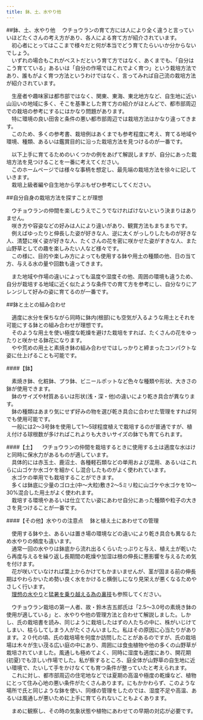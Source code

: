 ```yaml
---
title: 鉢、土、水やり他
---
```

##鉢、土、水やり他
　ウチョウランの育て方には人により全く違うと言っていいほどたくさんの考え方があり、各人による育て方が紹介されています。
<br>　初心者にとってはここまで様々だと何が本当でどう育てたらいいか分からないでしょう。
<br>　いずれの場合もこれがベストだという育て方ではなく、あくまでも、「自分はこう育てている」あるいは「自分の作場ではこれでよく育つ」という栽培方法であり、誰もがよく育つ方法というわけではなく、言ってみれば自己流の栽培方法が紹介されています。

　生産者や趣味家は都市部ではなく、関東、東海、東北地方など、自生地に近い山沿いの地域に多く、そこを基準とした育て方の紹介がほとんどで、都市部周辺での栽培の参考にするにはかなり問題があります。
<br>　特に環境の良い田舎と条件の悪い都市部周辺では栽培方法はかなり違ってきます。
<br>　このため、多くの参考書、栽培例はあくまでも参考程度に考え、育てる地域や環境、種類、あるいは鑑賞目的に沿った栽培方法を見つけるのが一番です。

　以下上手に育てるためのいくつかの例をあげて解説しますが、自分にあった栽培方法を見つけることを一番に考えてください。
<br>　このホームページでは様々な事柄を想定し、最先端の栽培方法を徐々に記していきます。
<br>　栽培上級者編や自生地から学ぶもぜひ参考にしてください。


##自分自身の栽培方法を探すことが理想


　ウチョウランの仲間を楽しむうえでこうでなければけないという決まりはありません。
<br>　咲き方や容姿などの好みは人により違いがあり、観賞方法もまちまちです。
<br>　例えばゆったりと伸長した姿が好きな人、逆に太くがっしりしたものが好きな人、清楚に咲く姿が好きな人、たくさんの花を密に咲かせた姿がすきな人、また山野草としての趣を楽しみたい人など様々です。
<br>　この様に、目的や楽しみ方によっても使用する鉢や用土の種類の他、日の当て方、与える水の量や回数も違ってきます。

　また地域や作場の違いによっても温度や湿度その他、周囲の環境も違うため、自分が栽培する地域に近く似たような条件での育て方を参考にし、自分なりにアレンジして好みの姿に育てるのが一番です。

##鉢と土との組み合わせ

　適度に水分を保ちながら同時に鉢内(根部)にも空気が入るような用土とそれを可能にする鉢との組み合わせが理想です。
<br>　そのような用土を使い極度な乾燥を避けた栽培をすれば、たくさんの花をゆったりと咲かせる鉢花になります。
<br>　やや荒めの用土と素焼き鉢の組み合わせではしっかりと締まったコンパクトな姿に仕上げることも可能です。

####【鉢】

　素焼き鉢、化粧鉢、プラ鉢、ビニールポットなど色々な種類や形状、大きさの鉢が使用できます。
<br>　鉢のサイズや材質あるいは形状(浅・深・他)の違いにより乾き具合が異なります。
<br>　鉢の種類はあまり気にせず好みの物を選び乾き具合に合わせた管理をすれば何でも使用可能です。
<br>　一般には2～3号鉢を使用して1～5球程度植えで栽培するのが普通ですが、植え付ける球根数が多ければこれよりも大きいサイズの鉢でも育てられます。


####【土】
　ウチョウランの仲間を栽培するときに使用する土は適度な水はけと同時に保水力があるものが適しています。
<br>　具体的には赤玉土、鹿沼土、各種軽石類などの単用および混用、あるいはこれらに山ゴケか水ゴケを細かくし混合したものがよく使われています。
<br>　水ゴケの単用でも栽培することができます。
<br>　多くは鉢底に少量のゴロ土(中～大粒)敷き2～5ミリ粒に山ゴケや水ゴケを10～30%混合した用土がよく使われます。
<br>　栽培する環境やあるいは仕立てたい姿にあわせ自分にあった種類や粒子の大きさを見つけることが一番です。

####【その他】水やりの注意点
　鉢と植え土にあわせての管理

　使用する鉢や土、あるいは置き場の環境などの違いにより乾き具合も異なるため水やりの頻度も違います。
<br>　通常一回の水やりは鉢底から流れ出るくらいたっぷりと与え、植え土が乾いたら再度与えるを繰り返し長期間の乾燥や加湿は根の伸長に悪影響を与えるため気を付けます。
<br>　花が咲いていなければ葉上からかけてもかまいませんが、茎が固まる前の伸長期はやわらかいため勢い良く水をかけると横倒しになり見栄えが悪くなるためやさしく行います。
<br>　[理想の水やり](give_water)と[猛暑を乗り越える為の裏技](heat_wave)も参照してください。

　ウチョウラン栽培の第一人者、故・鈴木吉五郎氏は「2.5～3.0号の素焼き鉢の使用が適している」と、水やりや他の管理方法と合わせて解説しました。しかし、氏の栽培書を読み、同じように栽培したはずの人たちの中に、株がいじけてしまい、枯らしてしまう人がたくさんいました。私はその原因に心当たりがあります。２０代の頃、氏の栽培場を何度か訪問したことがあるのですが、氏の栽培場は木々が生い茂る広い庭の中にあり、周囲には食虫植物や他の多くの山野草が栽培されていました。風通しも極めてよく、同時に湿度も適度にあり、開花期(初夏)でも涼しい作場でした。私が察するところ、庭全体が山野草の自生地に近い環境で、たいして手をかけなくても育つ条件が整っていたと考えられます。
<br>　これに対し、都市部周辺の住宅地などでは夏期の高温や極度の乾燥など、植物にとって住み心地の悪い条件がたくさんあります。にもかかわらず、このような場所で氏と同じような鉢を使い、同様の管理をしたのでは、湿度不足や高温、あるいは風通しが悪いために上手に育てられないこともよくあります。

　まめに観察し、その時の気象状態や植物にあわせての早期の対応が必要です。
